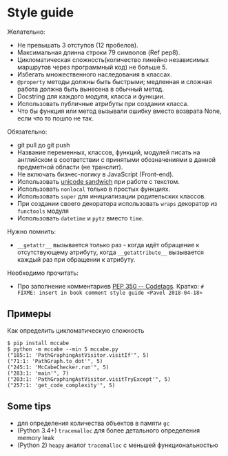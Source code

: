 # Style guide

Желательно:

* Не превышать 3 отступов \(12 пробелов\).
* Максимальная длинна строки 79 символов \(Ref pep8\).
* Цикломатическая сложность\(количество линейно независимых маршрутов через программный код\) не больше 5.
* Избегать множественного наследования в классах.
* `@property` методы должны быть быстрыми; медленная и сложная работа должна быть вынесена в обычный метод.
* Docstring для каждого модуля, класса и функции.
* Использовать публичные атрибуты при создании класса.
* Что бы функция или метод вызывали ошибку вместо возврата None, если что то пошло не так.


Обязательно:

* git pull до git push
* Название переменных, классов, функций, модулей писать на английском в соответствии с принятыми обозначениями в данной предметной области \(не транслит\).
* Не включать бизнес-логику в JavaScript \(Front-end\).
* Использовать [unicode sandwich](#unicode-sandwich) при работе с текстом.
* Использовать `nonlocal` только в простых функциях.
* Использовать `super` для инициализации родительских классов.
* При создании своего декоратора использовать `wraps` декоратор из `functools` модуля
* Использовать `datetime` и `pytz` вместо `time`.

Нужно помнить:
* `__getattr__` вызывается только раз - когда идёт обращение к отсутствующему атрибуту, когда `__getattribute__` вызывается каждый раз при обращении к атрибуту.

Необходимо прочитать:
* Про заполнение комментариев [PEP 350 -- Codetags](https://www.python.org/dev/peps/pep-0350/). Кратко:
`# FIXME: insert in book comment style guide <Pavel 2018-04-18>`

## Примеры

Как определить цикломатическую сложность

```
$ pip install mccabe
$ python -m mccabe --min 5 mccabe.py
("185:1: 'PathGraphingAstVisitor.visitIf'", 5)
("71:1: 'PathGraph.to_dot'", 5)
("245:1: 'McCabeChecker.run'", 5)
("283:1: 'main'", 7)
("203:1: 'PathGraphingAstVisitor.visitTryExcept'", 5)
("257:1: 'get_code_complexity'", 5)
```

## Some tips
* для определения количества объектов в памяти `gc`
* \(Python 3.4+\) `tracemalloc` для более детального определения memory leak
* \(Python 2\) `heapy` аналог `tracemalloc` с меньшей функциональностью


